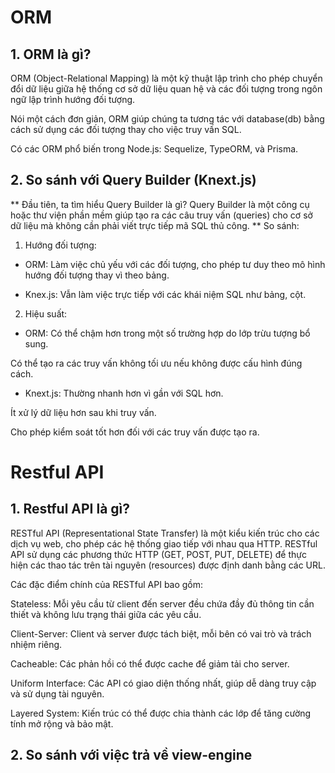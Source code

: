 # ORM
## 1. ORM là gì?
ORM (Object-Relational Mapping) là một kỹ thuật lập trình cho phép chuyển đổi dữ liệu giữa hệ thống cơ sở dữ liệu quan hệ và các đối tượng trong ngôn ngữ lập trình hướng đối tượng.

Nói một cách đơn giản, ORM giúp chúng ta tương tác với database(db) bằng cách sử dụng các đối tượng thay cho việc truy vấn SQL.

Có các ORM phổ biến trong Node.js: Sequelize, TypeORM, và Prisma.

## 2. So sánh với Query Builder (Knext.js)
** Đầu tiên, ta tìm hiểu Query Builder là gì?
Query Builder là một công cụ hoặc thư viện phần mềm giúp tạo ra các câu truy vấn (queries) cho cơ sở dữ liệu mà không cần phải viết trực tiếp mã SQL thủ công.
** So sánh:
1. Hướng đối tượng:

- ORM: Làm việc chủ yếu với các đối tượng, cho phép tư duy theo mô hình hướng đối tượng thay vì theo bảng.

- Knex.js: Vẫn làm việc trực tiếp với các khái niệm SQL như bảng, cột.

2. Hiệu suất:

- ORM: Có thể chậm hơn trong một số trường hợp do lớp trừu tượng bổ sung.

Có thể tạo ra các truy vấn không tối ưu nếu không được cấu hình đúng cách.

- Knext.js: Thường nhanh hơn vì gần với SQL hơn.

Ít xử lý dữ liệu hơn sau khi truy vấn.

Cho phép kiểm soát tốt hơn đối với các truy vấn được tạo ra.

# Restful API
## 1. Restful API là gì? 
RESTful API (Representational State Transfer) là một kiểu kiến trúc cho các dịch vụ web, cho phép các hệ thống giao tiếp với nhau qua HTTP. RESTful API sử dụng các phương thức HTTP (GET, POST, PUT, DELETE) để thực hiện các thao tác trên tài nguyên (resources) được định danh bằng các URL.

Các đặc điểm chính của RESTful API bao gồm:

Stateless: Mỗi yêu cầu từ client đến server đều chứa đầy đủ thông tin cần thiết và không lưu trạng thái giữa các yêu cầu.

Client-Server: Client và server được tách biệt, mỗi bên có vai trò và trách nhiệm riêng.

Cacheable: Các phản hồi có thể được cache để giảm tải cho server.

Uniform Interface: Các API có giao diện thống nhất, giúp dễ dàng truy cập và sử dụng tài nguyên.

Layered System: Kiến trúc có thể được chia thành các lớp để tăng cường tính mở rộng và bảo mật.

## 2. So sánh với việc trả về view-engine